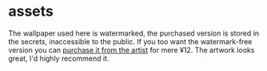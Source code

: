 # assets

The wallpaper used here is watermarked, the purchased version is stored in the secrets, inaccessible to the public.
If you too want the watermark-free version you can [purchase it from the artist](https://wboss.huotan.com/p/TEcHBI)
for mere ¥12. The artwork looks great, I'd highly recommend it.
